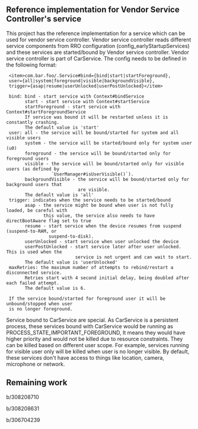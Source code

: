 <!--
  Copyright (C) 2023 The Android Open Source Project

  Licensed under the Apache License, Version 2.0 (the "License");
  you may not use this file except in compliance with the License.
  You may obtain a copy of the License at

       http://www.apache.org/licenses/LICENSE-2.0

  Unless required by applicable law or agreed to in writing, software
  distributed under the License is distributed on an "AS IS" BASIS,
  WITHOUT WARRANTIES OR CONDITIONS OF ANY KIND, either express or implied.
  See the License for the specific language governing permissions and
  limitations under the License
  -->

## Reference implementation for Vendor Service Controller's service

This project has the reference implementation for a service which can be used for vendor service
controller. Vendor service controller reads different service components from RRO configuration
(config_earlyStartupServices) and these
services are started/bound by Vendor service controller. Vendor service controller is part of
CarService. The config needs to be defined in the following format:

```
 <item>com.bar.foo/.Service#bind={bind|start|startForeground},
 user={all|system|foreground|visible|backgroundVisible},
 trigger={asap|resume|userUnlocked|userPostUnlocked}</item>

 bind: bind - start service with Context#bindService
       start - start service with Context#startService
       startForeground - start service with Context#startForegroundService
       If service was bound it will be restarted unless it is constantly crashing.
       The default value is 'start'
 user: all - the service will be bound/started for system and all visible users
       system - the service will be started/bound only for system user (u0)
       foreground - the service will be bound/started only for foreground users
       visible - the service will be bound/started only for visible users (as defined by
                 `UserManager#isUserVisible()`).
       backgroundVisible - the service will be bound/started only for background users that
                           are visible.
       The default value is 'all'
 trigger: indicates when the service needs to be started/bound
       asap - the service might be bound when user is not fully loaded, be careful with
              this value, the service also needs to have directBootAware flag set to true
       resume - start service when the device resumes from suspend (suspend-to-RAM, or
                suspend-to-disk).
       userUnlocked - start service when user unlocked the device
       userPostUnlocked - start service later after user unlocked. This is used when the
                          service is not urgent and can wait to start.
       The default value is 'userUnlocked'
 maxRetries: the maximum number of attempts to rebind/restart a disconnected service.
       Retries start with 4 second initial delay, being doubled after each failed attempt.
       The default value is 6.

 If the service bound/started for foreground user it will be unbound/stopped when user
 is no longer foreground.
```

Service bound to CarService are special. As CarService is a persistent process, these services
bound with CarService would be running as
PROCESS_STATE_IMPORTANT_FOREGROUND, It means they would have higher priority and would not be killed
due to resource constraints. They can be killed based on different user scope. For example, services
running for visible user only will be killed when user is no longer visible. By default, these
services don't have access to things like location, camera, microphone or network.

## Remaining work
b/308208710

b/308208631

b/306704239


